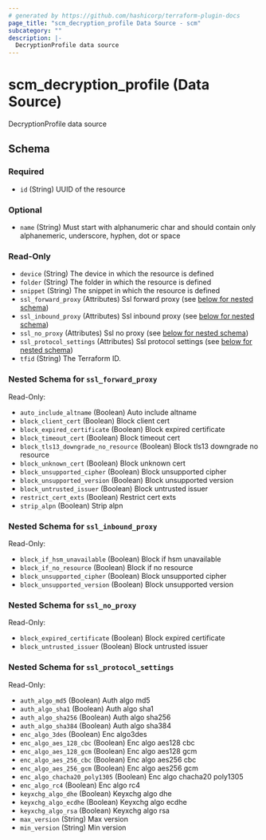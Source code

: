 ```yaml
---
# generated by https://github.com/hashicorp/terraform-plugin-docs
page_title: "scm_decryption_profile Data Source - scm"
subcategory: ""
description: |-
  DecryptionProfile data source
---
```


# scm_decryption_profile (Data Source)

DecryptionProfile data source



<!-- schema generated by tfplugindocs -->
## Schema

### Required

- `id` (String) UUID of the resource

### Optional

- `name` (String) Must start with alphanumeric char and should contain only alphanemeric, underscore, hyphen, dot or space

### Read-Only

- `device` (String) The device in which the resource is defined
- `folder` (String) The folder in which the resource is defined
- `snippet` (String) The snippet in which the resource is defined
- `ssl_forward_proxy` (Attributes) Ssl forward proxy (see [below for nested schema](#nestedatt--ssl_forward_proxy))
- `ssl_inbound_proxy` (Attributes) Ssl inbound proxy (see [below for nested schema](#nestedatt--ssl_inbound_proxy))
- `ssl_no_proxy` (Attributes) Ssl no proxy (see [below for nested schema](#nestedatt--ssl_no_proxy))
- `ssl_protocol_settings` (Attributes) Ssl protocol settings (see [below for nested schema](#nestedatt--ssl_protocol_settings))
- `tfid` (String) The Terraform ID.

<a id="nestedatt--ssl_forward_proxy"></a>
### Nested Schema for `ssl_forward_proxy`

Read-Only:

- `auto_include_altname` (Boolean) Auto include altname
- `block_client_cert` (Boolean) Block client cert
- `block_expired_certificate` (Boolean) Block expired certificate
- `block_timeout_cert` (Boolean) Block timeout cert
- `block_tls13_downgrade_no_resource` (Boolean) Block tls13 downgrade no resource
- `block_unknown_cert` (Boolean) Block unknown cert
- `block_unsupported_cipher` (Boolean) Block unsupported cipher
- `block_unsupported_version` (Boolean) Block unsupported version
- `block_untrusted_issuer` (Boolean) Block untrusted issuer
- `restrict_cert_exts` (Boolean) Restrict cert exts
- `strip_alpn` (Boolean) Strip alpn


<a id="nestedatt--ssl_inbound_proxy"></a>
### Nested Schema for `ssl_inbound_proxy`

Read-Only:

- `block_if_hsm_unavailable` (Boolean) Block if hsm unavailable
- `block_if_no_resource` (Boolean) Block if no resource
- `block_unsupported_cipher` (Boolean) Block unsupported cipher
- `block_unsupported_version` (Boolean) Block unsupported version


<a id="nestedatt--ssl_no_proxy"></a>
### Nested Schema for `ssl_no_proxy`

Read-Only:

- `block_expired_certificate` (Boolean) Block expired certificate
- `block_untrusted_issuer` (Boolean) Block untrusted issuer


<a id="nestedatt--ssl_protocol_settings"></a>
### Nested Schema for `ssl_protocol_settings`

Read-Only:

- `auth_algo_md5` (Boolean) Auth algo md5
- `auth_algo_sha1` (Boolean) Auth algo sha1
- `auth_algo_sha256` (Boolean) Auth algo sha256
- `auth_algo_sha384` (Boolean) Auth algo sha384
- `enc_algo_3des` (Boolean) Enc algo3des
- `enc_algo_aes_128_cbc` (Boolean) Enc algo aes128 cbc
- `enc_algo_aes_128_gcm` (Boolean) Enc algo aes128 gcm
- `enc_algo_aes_256_cbc` (Boolean) Enc algo aes256 cbc
- `enc_algo_aes_256_gcm` (Boolean) Enc algo aes256 gcm
- `enc_algo_chacha20_poly1305` (Boolean) Enc algo chacha20 poly1305
- `enc_algo_rc4` (Boolean) Enc algo rc4
- `keyxchg_algo_dhe` (Boolean) Keyxchg algo dhe
- `keyxchg_algo_ecdhe` (Boolean) Keyxchg algo ecdhe
- `keyxchg_algo_rsa` (Boolean) Keyxchg algo rsa
- `max_version` (String) Max version
- `min_version` (String) Min version
